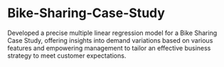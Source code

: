 # Bike-Sharing-Case-Study
Developed a precise multiple linear regression model for a Bike Sharing Case Study, offering insights into demand variations based on various features and empowering management to tailor an effective business strategy to meet customer expectations.